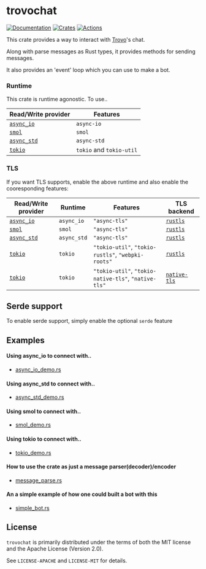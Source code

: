 # trovochat
[![Documentation][docs_badge]][docs]
[![Crates][crates_badge]][crates]
[![Actions][actions_badge]][actions]

This crate provides a way to interact with [Trovo]'s chat.

Along with parse messages as Rust types, it provides methods for sending messages.

It also provides an 'event' loop which you can use to make a bot.

### Runtime
This crate is runtime agonostic. To use..

| Read/Write provider                                        | Features                |
| ---                                                        | ---                     |
| [`async_io`](https://docs.rs/async-io/latest/async_io/)    |`async-io`               |
| [`smol`](https://docs.rs/smol/latest/smol/)                |`smol`                   |
| [`async_std`](https://docs.rs/async-std/latest/async_std/) |`async-std`              |
| [`tokio`](https://docs.rs/tokio/latest/tokio/)             |`tokio` and `tokio-util` |

### TLS

If you want TLS supports, enable the above runtime and also enable the cooresponding features:

| Read/Write provider                                        | Runtime     | Features                                          | TLS backend                |
| ---                                                        | ---         | ---                                               | ---                        |
| [`async_io`](https://docs.rs/async-io/latest/async_io/)    | `async_io`  | `"async-tls"`                                       | [`rustls`][rustls]         |
| [`smol`](https://docs.rs/smol/latest/smol/)                | `smol`      | `"async-tls"`                                       | [`rustls`][rustls]         |
| [`async_std`](https://docs.rs/async-std/latest/async_std/) | `async_std` | `"async-tls"`                                       | [`rustls`][rustls]         |
| [`tokio`](https://docs.rs/tokio/latest/tokio/)             | `tokio`     | `"tokio-util"`, `"tokio-rustls"`, `"webpki-roots"`   | [`rustls`][rustls]         |
| [`tokio`](https://docs.rs/tokio/latest/tokio/)             | `tokio`     | `"tokio-util"`, `"tokio-native-tls"`, `"native-tls"` | [`native-tls`][native-tls] |

[rustls]: https://docs.rs/rustls/0.18.1/rustls/
[native-tls]: https://docs.rs/native-tls/0.2.4/native_tls/


## Serde support
To enable serde support, simply enable the optional `serde` feature


## Examples
#### Using async_io to connect with.. 
* [async_io_demo.rs](./examples/async_io_demo.rs)

#### Using async_std to connect with..
* [async_std_demo.rs](./examples/async_std_demo.rs)


#### Using smol to connect with..
* [smol_demo.rs](./examples/smol_demo.rs)

#### Using tokio to connect with..
* [tokio_demo.rs](./examples/tokio_demo.rs)


#### How to use the crate as just a message parser(decoder)/encoder
* [message_parse.rs](./examples/message_parse.rs)

#### An a simple example of how one could built a bot with this
* [simple_bot.rs](./examples/simple_bot.rs)



## License
`trovochat` is primarily distributed under the terms of both the MIT license and the Apache License (Version 2.0).

See `LICENSE-APACHE` and `LICENSE-MIT` for details.

[docs_badge]: https://docs.rs/trovochat/badge.svg
[docs]: https://docs.rs/trovochat
[crates_badge]: https://img.shields.io/crates/v/trovochat.svg
[crates]: https://crates.io/crates/trovochat
[actions_badge]: https://github.com/museun/trovochat/workflows/Rust/badge.svg
[actions]: https://github.com/museun/trovochat/actions

[Trovo]: https://dev.trovo.tv
